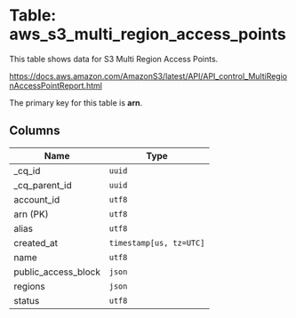# Table: aws_s3_multi_region_access_points

This table shows data for S3 Multi Region Access Points.

https://docs.aws.amazon.com/AmazonS3/latest/API/API_control_MultiRegionAccessPointReport.html

The primary key for this table is **arn**.

## Columns

| Name          | Type          |
| ------------- | ------------- |
|_cq_id|`uuid`|
|_cq_parent_id|`uuid`|
|account_id|`utf8`|
|arn (PK)|`utf8`|
|alias|`utf8`|
|created_at|`timestamp[us, tz=UTC]`|
|name|`utf8`|
|public_access_block|`json`|
|regions|`json`|
|status|`utf8`|